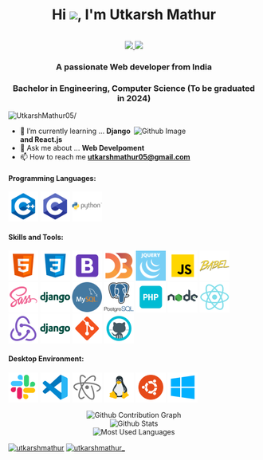 <h1 align="center">Hi <img src="https://raw.githubusercontent.com/iampavangandhi/iampavangandhi/master/gifs/Hi.gif" width="30px">, I'm Utkarsh Mathur</h1>
 <p align="center"><br/>
   <a href="https://www.linkedin.com/in/iamutkarshmathur05/">
    <img src="https://img.shields.io/badge/linkedin-utkarsh-yellow">
  </a>
  
  <a href="https://www.instagram.com/iamutkarshmathur/">
    <img src="https://img.shields.io/badge/instagram-utkarsh_-pink">
  </a>
</p>

<h3 align="center">A passionate Web developer from India</h3>
<h3 align="center">Bachelor in Engineering, Computer Science (To be graduated in 2024)</h3>
<p align="left"> <img src=https://komarev.com/ghpvc/?username=MathurUtkarsh alt=UtkarshMathur05/></p>


<img width="50%" align="right" alt="Github Image" src="https://raw.githubusercontent.com/onimur/.github/master/.resources/git-header.svg" />


- 🌱 I’m currently learning ... **Django and React.js**
- 💬 Ask me about ... **Web Develpoment**
- 📫 How to reach me **utkarshmathur05@gmail.com**
<h4>Programming Languages: </h4>
<p align="left">
 <img style="margin: auto;" src="Programming Languages/cpp.png" alt=cplusplus width="60" height="60"/>
 <img style="margin: auto;" src="Programming Languages/c.png" alt=c width="60" height="60"/>
 <img style="margin: auto;" src="Programming Languages/python.png" alt=python width="60" height="60"/>
</p>

<h4>Skills and Tools: </h4>
<p align="left">
	<img style="margin: auto;" src="Skills and Tools/html5.png" alt=html5 width="60" height="60"/> 
	<img style="margin: auto;" src="Skills and Tools/css3.png" alt=css3 width="60" height="60"/> 
	<img style="margin: auto;" src="Skills and Tools/bootstrap.png" alt=bootstrap width="60" height="60"/>
  <img style="margin: auto;" src="https://raw.githubusercontent.com/sachinverma53121/sachinverma53121/master/icons/d3.png" alt=d3js width="60" height="60"/>
	<img style="margin: auto;" src="https://raw.githubusercontent.com/sachinverma53121/sachinverma53121/master/icons/jquery.png" alt=jquery width="60" height="60"/>
  <img style="margin: auto;" src="Skills and Tools/js.png" alt=javascript width="60" height="60"/>
	<img style="margin: auto;" src="Skills and Tools/babel.png" alt=babel width="60" height="60"/>
  <img style="margin: auto;" src="Skills and Tools/sass.png" alt=sass width="60" height="60"/>
	<img style="margin: auto;" src="Skills and Tools/django.png" alt=mongodb width="60" height="60"/> 
	<img style="margin: auto;" src="Skills and Tools/mysql.png" alt=mysql width="60" height="60"/> 
	<img style="margin: auto;" src="Skills and Tools/psql.png" alt=postgresql width="60" height="60"/> 
	<img style="margin: auto;" src="Skills and Tools/php.png" alt=php width="60" height="60"/> 
  <img style="margin: auto;" src="Skills and Tools/node.png" alt=nodejs width="60" height="60"/>
	<img style="margin: auto;" src="Skills and Tools/react.png" alt=react width="60" height="60"/> 
  <img style="margin: auto;" src="Skills and Tools/redux.png" alt=redux width="60" height="60"/> 
  <img style="margin: auto;" src="Skills and Tools/django.png" alt=django width="60" height="60"/>
	<img style="margin: auto;" src="Skills and Tools/git.png" alt=git width="60" height="60"/>
  <img style="margin: auto;" src="Skills and Tools/github.png" alt=github width="60" height="60"/>
 
</p>

<h4>Desktop Environment: </h4>
<p align="left">
  <img style="margin: auto;" src="Desktop Enviroment/slack.png" alt=slack width="60" height="60"/>
  <img style="margin: auto;" src="Desktop Enviroment/vsc.png" alt=vs width="60" height="60"/>
  <img style="margin: auto;" src="Desktop Enviroment/atom.png" alt=atom width="60" height="60"/>
  <img style="margin: auto;" src="Desktop Enviroment/linux.png" alt=linux width="60" height="60"/>
  <img style="margin: auto;" src="Desktop Enviroment/ubuntu.png" alt=ubuntu width="60" height="60"/>
  <img style="margin: auto;" src="Desktop Enviroment/win10.png" alt=windows10 width="60" height="60"/>
</p>


<p align="center">
	<img src = "https://github-readme-streak-stats.herokuapp.com/?user=MathurUtkarsh&theme=radical&hide_border=true%22%20alt=%22UtkarshMathur%22" alt="Github Contribution Graph">
	<br>
	<img src="https://github-readme-stats.vercel.app/api/?username=MathurUtkarsh&count_private=true&theme=tokyonight&showicons=true" alt="Github Stats">
	<br>
	<img src = "https://github-readme-stats.vercel.app/api/top-langs/?username=MathurUtkarsh&show_icons=true&layout=compact&theme=great-gatsby" alt="Most Used Languages">
</p>

<p align="center">

<a href=https://linkedin.com/in/iamutkarshmathur05 target="blank"><img align="center" src=https://static-exp1.licdn.com/sc/h/8zliikpi39umlw2wr99gu4a0u alt="utkarshmathur" height="40" width="40" /></a>
<a href=https://www.instagram.com/iamutkarshmathur/ target="blank"><img align="center" src=https://i.pinimg.com/originals/9b/97/87/9b9787fb5209b99c3207554a341e3f32.png alt="utkarshmathur_" height="75" width="75" /></a>
</p>
